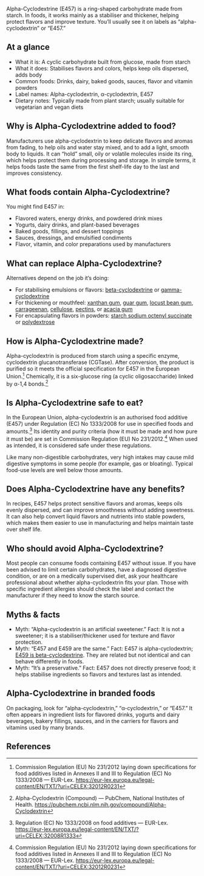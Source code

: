 Alpha-Cyclodextrine (E457) is a ring-shaped carbohydrate made from starch. In foods, it works mainly as a stabiliser and thickener, helping protect flavors and improve texture. You’ll usually see it on labels as “alpha-cyclodextrin” or “E457.”

<!--more-->

## At a glance
- What it is: A cyclic carbohydrate built from glucose, made from starch
- What it does: Stabilises flavors and colors, helps keep oils dispersed, adds body
- Common foods: Drinks, dairy, baked goods, sauces, flavor and vitamin powders
- Label names: Alpha-cyclodextrin, α-cyclodextrin, E457
- Dietary notes: Typically made from plant starch; usually suitable for vegetarian and vegan diets

## Why is Alpha-Cyclodextrine added to food?
Manufacturers use alpha-cyclodextrin to keep delicate flavors and aromas from fading, to help oils and water stay mixed, and to add a light, smooth body to liquids. It can “hold” small, oily or volatile molecules inside its ring, which helps protect them during processing and storage. In simple terms, it helps foods taste the same from the first shelf-life day to the last and improves consistency.

## What foods contain Alpha-Cyclodextrine?
You might find E457 in:
- Flavored waters, energy drinks, and powdered drink mixes
- Yogurts, dairy drinks, and plant-based beverages
- Baked goods, fillings, and dessert toppings
- Sauces, dressings, and emulsified condiments
- Flavor, vitamin, and color preparations used by manufacturers

## What can replace Alpha-Cyclodextrine?
Alternatives depend on the job it’s doing:
- For stabilising emulsions or flavors: [beta-cyclodextrine](/e459-beta-cyclodextrine) or [gamma-cyclodextrine](/e458-gamma-cyclodextrine)
- For thickening or mouthfeel: [xanthan gum](/e415-xanthan-gum), [guar gum](/e412-guar-gum), [locust bean gum](/e410-locust-bean-gum), [carrageenan](/e407-carrageenan), [cellulose](/e460-cellulose), [pectins](/e440-pectins), or [acacia gum](/e414-acacia-gum)
- For encapsulating flavors in powders: [starch sodium octenyl succinate](/e1450-starch-sodium-octenyl-succinate) or [polydextrose](/e1200-polydextrose)

## How is Alpha-Cyclodextrine made?
Alpha-cyclodextrin is produced from starch using a specific enzyme, cyclodextrin glucanotransferase (CGTase). After conversion, the product is purified so it meets the official specification for E457 in the European Union.[^1] Chemically, it is a six-glucose ring (a cyclic oligosaccharide) linked by α-1,4 bonds.[^2]

## Is Alpha-Cyclodextrine safe to eat?
In the European Union, alpha-cyclodextrin is an authorised food additive (E457) under Regulation (EC) No 1333/2008 for use in specified foods and amounts.[^3] Its identity and purity criteria (how it must be made and how pure it must be) are set in Commission Regulation (EU) No 231/2012.[^1] When used as intended, it is considered safe under these regulations.

Like many non-digestible carbohydrates, very high intakes may cause mild digestive symptoms in some people (for example, gas or bloating). Typical food-use levels are well below those amounts.

## Does Alpha-Cyclodextrine have any benefits?
In recipes, E457 helps protect sensitive flavors and aromas, keeps oils evenly dispersed, and can improve smoothness without adding sweetness. It can also help convert liquid flavors and nutrients into stable powders, which makes them easier to use in manufacturing and helps maintain taste over shelf life.

## Who should avoid Alpha-Cyclodextrine?
Most people can consume foods containing E457 without issue. If you have been advised to limit certain carbohydrates, have a diagnosed digestive condition, or are on a medically supervised diet, ask your healthcare professional about whether alpha-cyclodextrin fits your plan. Those with specific ingredient allergies should check the label and contact the manufacturer if they need to know the starch source.

## Myths & facts
- Myth: “Alpha-cyclodextrin is an artificial sweetener.” Fact: It is not a sweetener; it is a stabiliser/thickener used for texture and flavor protection.
- Myth: “E457 and E459 are the same.” Fact: E457 is alpha-cyclodextrin; [E459 is beta-cyclodextrine](/e459-beta-cyclodextrine). They are related but not identical and can behave differently in foods.
- Myth: “It’s a preservative.” Fact: E457 does not directly preserve food; it helps stabilise ingredients so flavors and textures last as intended.

## Alpha-Cyclodextrine in branded foods
On packaging, look for “alpha-cyclodextrin,” “α-cyclodextrin,” or “E457.” It often appears in ingredient lists for flavored drinks, yogurts and dairy beverages, bakery fillings, sauces, and in the carriers for flavors and vitamins used by many brands.

## References
[^1]: Commission Regulation (EU) No 231/2012 laying down specifications for food additives listed in Annexes II and III to Regulation (EC) No 1333/2008 — EUR-Lex. https://eur-lex.europa.eu/legal-content/EN/TXT/?uri=CELEX:32012R0231
[^2]: Alpha-Cyclodextrin (Compound) — PubChem, National Institutes of Health. https://pubchem.ncbi.nlm.nih.gov/compound/Alpha-Cyclodextrin
[^3]: Regulation (EC) No 1333/2008 on food additives — EUR-Lex. https://eur-lex.europa.eu/legal-content/EN/TXT/?uri=CELEX:32008R1333
